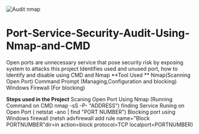 ![Audit nmap](https://github.com/user-attachments/assets/6d68aaa5-3c35-48ae-80c8-e5ab4f76516a)
# Port-Service-Security-Audit-Using-Nmap-and-CMD
Open ports are unnecessary service that pose security risk by exposing system to attacks this project Identifies used and unused port, how to Identify and  disable using CMD and Nmap
**Tool Used **
Nmap(Scanning Open Port)
Command Prompt (Managing,Configuration and blocking)
Windows Firewall (For blocking)

**Steps used in the Project**
Scaning Open Port Using Nmap (Running Command on CMD nmap -sS -P- "ADDRESS")
finding Service Runing on Open Port ( netstat -ano | find "PORT NUMBER")
Blocking port using Windows firewall (netsh advfirewall add rule name="Block PORTNUMBER"dir=in action=block protocol=TCP localport=PORTNUMBER)
